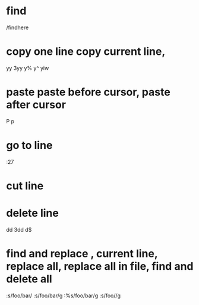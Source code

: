 #  find
/findhere

# copy one line copy current line, 
yy
3yy
y%
y^
yiw

# paste paste before cursor, paste after cursor
P
p

# go to line 
:27

# cut line

# delete line
dd
3dd
d$

# find and replace , current line, replace all, replace all in file, find and delete all
:s/foo/bar/
:s/foo/bar/g
:%s/foo/bar/g
:s/foo//g
